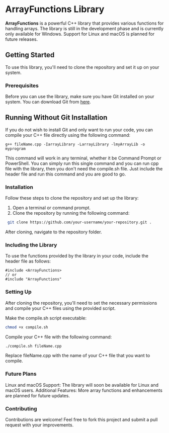 # ArrayFunctions Library

**ArrayFunctions** is a powerful C++ library that provides various functions for handling arrays. The library is still in the development phase and is currently only available for Windows. Support for Linux and macOS is planned for future releases.

## Getting Started

To use this library, you'll need to clone the repository and set it up on your system.

### Prerequisites

Before you can use the library, make sure you have Git installed on your system. You can download Git from [here](https://git-scm.com/).

## Running Without Git Installation

If you do not wish to install Git and only want to run your code, you can compile your C++ file directly using the following command:
```
g++ fileName.cpp -IarrayLibrary -LarrayLibrary -lmyArrayLib -o myprogram

```
This command will work in any terminal, whether it be Command Prompt or PowerShell.
You can simply run this single command and you can run cpp file with the library, then you don't need the compile.sh file.
Just include the header file and run this command and you are good to go.

### Installation

Follow these steps to clone the repository and set up the library:

1. Open a terminal or command prompt.
2. Clone the repository by running the following command:
   
 ```bash
  git clone https://github.com/your-username/your-repository.git .
  ```
After cloning, navigate to the repository folder.

### Including the Library
To use the functions provided by the library in your code, include the header file as follows:

```
#include <ArrayFunctions> 
// or 
#include "ArrayFunctions"

```
### Setting Up

After cloning the repository, you'll need to set the necessary permissions and compile your C++ files using the provided script.

Make the compile.sh script executable:

 ```bash
chmod +x compile.sh
 ```
Compile your C++ file with the following command:

```bash
./compile.sh fileName.cpp
```

Replace fileName.cpp with the name of your C++ file that you want to compile.


### Future Plans
Linux and macOS Support: The library will soon be available for Linux and macOS users.
Additional Features: More array functions and enhancements are planned for future updates.

### Contributing
Contributions are welcome! Feel free to fork this project and submit a pull request with your improvements.

